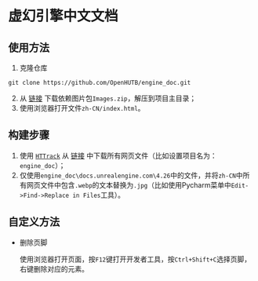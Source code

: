 # 虚幻引擎中文文档

## 使用方法
1. 克隆仓库
```shell
git clone https://github.com/OpenHUTB/engine_doc.git
```
2. 从 [链接](https://pan.baidu.com/s/1XmbdG9jy7gOWjbD8Km9FWA?pwd=hutb) 下载依赖图片包`Images.zip`，解压到项目主目录；
3. 使用浏览器打开文件`zh-CN/index.html`。

## 构建步骤
1. 使用 [`HTTrack`](https://www.httrack.com/) 从 [链接](https://docs.unrealengine.com/4.26/zh-CN/) 中下载所有网页文件（比如设置项目名为：`engine_doc`）；
2. 仅使用`engine_doc\docs.unrealengine.com\4.26`中的文件，并将`zh-CN`中所有网页文件中包含`.webp`的文本替换为`.jpg`（比如使用Pycharm菜单中`Edit->Find->Replace in Files`工具）。


## 自定义方法

* 删除页脚

    使用浏览器打开页面，按`F12`键打开开发者工具，按`Ctrl+Shift+C`选择页脚，右键删除对应的元素。

